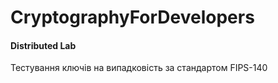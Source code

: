# CryptographyForDevelopers
#### Distributed Lab

Тестування ключів на випадковість за стандартом FIPS-140
